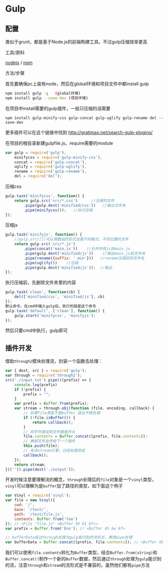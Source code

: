 # Gulp

## 配置

类似于grunt，都是基于Node.js的前端构建工具。不过gulp压缩效率更高

工具/原料

[nodejs](http://nodejs.cn/) / [npm](https://www.npmjs.com/)

方法/步骤

首先要确保pc上装有node，然后在global环境和项目文件中都install gulp
```bash
npm install gulp -g   (global环境)
npm install gulp --save-dev (项目环境)
```
在项目中install需要的gulp插件，一般只压缩的话需要
```
npm install gulp-minify-css gulp-concat gulp-uglify gulp-rename del --save-dev
```
更多插件可以在这个链接中找到 http://gratimax.net/search-gulp-plugins/

在项目的根目录新建gulpfile.js，require需要的module

```js
var gulp = require('gulp'),
    minifycss = require('gulp-minify-css'),
    concat = require('gulp-concat'),
    uglify = require('gulp-uglify'),
    rename = require('gulp-rename'),
    del = require('del');
```

压缩css
```js
gulp.task('minifycss', function() {
    return gulp.src('src/*.css')      //压缩的文件
        .pipe(gulp.dest('minified/css'))   //输出文件夹
        .pipe(minifycss());   //执行压缩
});
```

压缩js
```js
gulp.task('minifyjs', function() {
    //gulp.src([])可以用数组的形式加载不同格式，不同位置的文件
    return gulp.src('src/*.js')
        .pipe(concat('main.js'))    //合并所有js到main.js
        .pipe(gulp.dest('minified/js'))    //输出main.js到文件夹
        .pipe(rename({suffix: '.min'}))   //rename压缩后的文件名
        .pipe(uglify())    //压缩
        .pipe(gulp.dest('minified/js'));  //输出
});
```

执行压缩前，先删除文件夹里的内容
```js
gulp.task('clean', function(cb) {
    del(['minified/css', 'minified/js'], cb)
});
默认命令，在cmd中输入gulp后，执行的就是这个命令
gulp.task('default', ['clean'], function() {
    gulp.start('minifycss', 'minifyjs');
});
```

然后只要cmd中执行，gulp即可

## 插件开发

借助`through2`模块处理流，封装一个函数去处理：
```js
var { dest, src } = require('gulp');
var through = require('through2');
src('./input.txt').pipe(((prefix) => {
    console.log(prefix)
    if (!prefix) {
        prefix = "";
    }
    var prefix = Buffer.from(prefix);
    var stream = through.obj(function (file, encoding, callback) {
        // 如果file类型不是buffer 退出不做处理
        if (!file.isBuffer()) {
            return callback();
        }
        // 将字符串加到文件数据开头
        file.contents = Buffer.concat([prefix, file.contents]);
        // 确保文件会传给下一个插件
        this.push(file);
        // 告诉stream引擎，已经处理完成
        callback();
    });
    return stream;
})('')).pipe(dest('./output'));
```
开发时候注意要理解流的概念，`through`处理后的`file`对象是一个`vinyl`类型，`vinyl`可以理解为是`buffer`加了路径的类型，如下面这个例子
```js
var Vinyl = require('vinyl');
var file = new Vinyl({
    cwd: '/',
    base: '/test/',
    path: '/test/file.js',
    contents: Buffer.from('Yao')
}); // <File "file.js" <Buffer 59 61 6f>>
var prefix = Buffer.from('Eno'); // <Buffer 45 6e 6f>

// bufferData经过through处理为gulp能识别的流形式，再用pipe处理
var bufferData = Buffer.concat([prefix, file.contents]); // <Buffer 45 6e 6f 59 61 6f>

```
我们可以使用`file.contents`转化为`Buffer`类型，结合`Buffer.from(string)`和`Buffer.concat()`制作一个新的`Buffer`数据，然后通过`through`处理为`gulp`能识别的流，注意`through`和`stream`的流形式是不兼容的，虽然他们都有`pipe`方法
